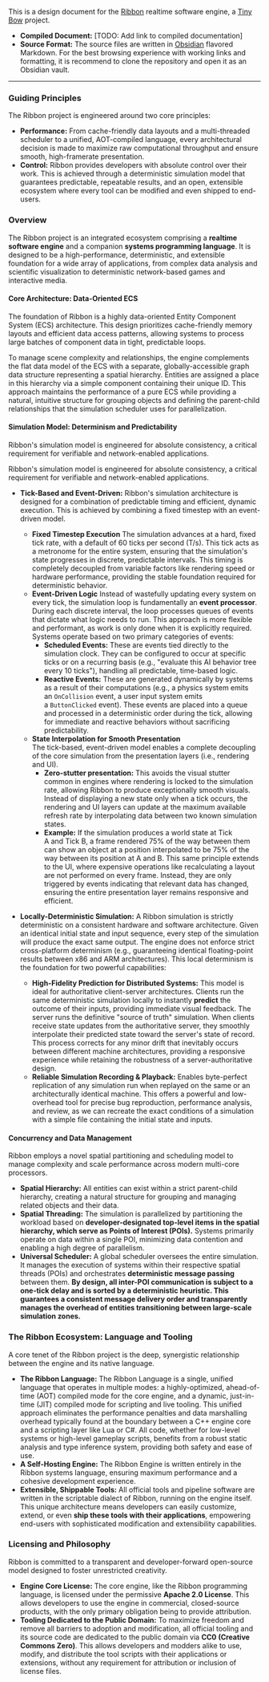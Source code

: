 This is a design document for the [Ribbon](https://ribbon-engine.com) realtime software engine, a [Tiny Bow](https://tinybow.org) project.

*   **Compiled Document:** [TODO: Add link to compiled documentation]
*   **Source Format:** The source files are written in [Obsidian](https://obsidian.md) flavored Markdown. For the best browsing experience with working links and formatting, it is recommend to clone the repository and open it as an Obsidian vault.

---
### **Guiding Principles**

The Ribbon project is engineered around two core principles:

*   **Performance:** From cache-friendly data layouts and a multi-threaded scheduler to a unified, AOT-compiled language, every architectural decision is made to maximize raw computational throughput and ensure smooth, high-framerate presentation.
*   **Control:** Ribbon provides developers with absolute control over their work. This is achieved through a deterministic simulation model that guarantees predictable, repeatable results, and an open, extensible ecosystem where every tool can be modified and even shipped to end-users.

### **Overview**

The Ribbon project is an integrated ecosystem comprising a **realtime software engine** and a companion **systems programming language**. It is designed to be a high-performance, deterministic, and extensible foundation for a wide array of applications, from complex data analysis and scientific visualization to deterministic network-based games and interactive media.

#### **Core Architecture: Data-Oriented ECS**

The foundation of Ribbon is a highly data-oriented Entity Component System (ECS) architecture. This design prioritizes cache-friendly memory layouts and efficient data access patterns, allowing systems to process large batches of component data in tight, predictable loops.

To manage scene complexity and relationships, the engine complements the flat data model of the ECS with a separate, globally-accessible graph data structure representing a spatial hierarchy. Entities are assigned a place in this hierarchy via a simple component containing their unique ID. This approach maintains the performance of a pure ECS while providing a natural, intuitive structure for grouping objects and defining the parent-child relationships that the simulation scheduler uses for parallelization.

#### **Simulation Model: Determinism and Predictability**

Ribbon's simulation model is engineered for absolute consistency, a critical requirement for verifiable and network-enabled applications.

Ribbon's simulation model is engineered for absolute consistency, a critical requirement for verifiable and network-enabled applications.

* **Tick-Based and Event-Driven:** Ribbon's simulation architecture is designed for a combination of predictable timing and efficient, dynamic execution. This is achieved by combining a fixed timestep with an event-driven model.
	- **Fixed Timestep Execution**
	    The simulation advances at a hard, fixed tick rate, with a default of 60 ticks per second (T/s). This tick acts as a metronome for the entire system, ensuring that the simulation's state progresses in discrete, predictable intervals. This timing is completely decoupled from variable factors like rendering speed or hardware performance, providing the stable foundation required for deterministic behavior.
	- **Event-Driven Logic**
	    Instead of wastefully updating every system on every tick, the simulation loop is fundamentally an **event processor**. During each discrete interval, the loop processes queues of events that dictate what logic needs to run. This approach is more flexible and performant, as work is only done when it is explicitly required. Systems operate based on two primary categories of events:
	    - **Scheduled Events:** These are events tied directly to the simulation clock. They can be configured to occur at specific ticks or on a recurring basis (e.g., "evaluate this AI behavior tree every 10 ticks"), handling all predictable, time-based logic.
	    - **Reactive Events:** These are generated dynamically by systems as a result of their computations (e.g., a physics system emits an `OnCollision` event, a user input system emits a `ButtonClicked` event). These events are placed into a queue and processed in a deterministic order during the tick, allowing for immediate and reactive behaviors without sacrificing predictability.
	* **State Interpolation for Smooth Presentation**  
	    The tick-based, event-driven model enables a complete decoupling of the core simulation from the presentation layers (i.e., rendering and UI).
		* **Zero-stutter presentation:** This avoids the visual stutter common in engines where rendering is locked to the simulation rate, allowing Ribbon to produce exceptionally smooth visuals. Instead of displaying a new state only when a tick occurs, the rendering and UI layers can update at the maximum available refresh rate by interpolating data between two known simulation states.
		* **Example:** If the simulation produces a world state at Tick A and Tick B, a frame rendered 75% of the way between them can show an object at a position interpolated to be 75% of the way between its position at A and B. This same principle extends to the UI, where expensive operations like recalculating a layout are not performed on every frame. Instead, they are only triggered by events indicating that relevant data has changed, ensuring the entire presentation layer remains responsive and efficient.

*   **Locally-Deterministic Simulation:** A Ribbon simulation is strictly deterministic on a consistent hardware and software architecture. Given an identical initial state and input sequence, every step of the simulation will produce the exact same output. The engine does not enforce strict cross-platform determinism (e.g., guaranteeing identical floating-point results between x86 and ARM architectures). This local determinism is the foundation for two powerful capabilities:
    *   **High-Fidelity Prediction for Distributed Systems:** This model is ideal for authoritative client-server architectures. Clients run the same deterministic simulation locally to instantly **predict** the outcome of their inputs, providing immediate visual feedback. The server runs the definitive "source of truth" simulation. When clients receive state updates from the authoritative server, they smoothly interpolate their predicted state toward the server's state of record. This process corrects for any minor drift that inevitably occurs between different machine architectures, providing a responsive experience while retaining the robustness of a server-authoritative design.
    *   **Reliable Simulation Recording & Playback:** Enables byte-perfect replication of any simulation run when replayed on the same or an architecturally identical machine. This offers a powerful and low-overhead tool for precise bug reproduction, performance analysis, and review, as we can recreate the exact conditions of a simulation with a simple file containing the initial state and inputs.

#### **Concurrency and Data Management**

Ribbon employs a novel spatial partitioning and scheduling model to manage complexity and scale performance across modern multi-core processors.

*   **Spatial Hierarchy:** All entities can exist within a strict parent-child hierarchy, creating a natural structure for grouping and managing related objects and their data.
*   **Spatial Threading:** The simulation is parallelized by partitioning the workload based on **developer-designated top-level items in the spatial hierarchy, which serve as Points of Interest (POIs).** Systems primarily operate on data within a single POI, minimizing data contention and enabling a high degree of parallelism.
*   **Universal Scheduler:** A global scheduler oversees the entire simulation. It manages the execution of systems within their respective spatial threads (POIs) and orchestrates **deterministic message passing** between them. **By design, all inter-POI communication is subject to a one-tick delay and is sorted by a deterministic heuristic. This guarantees a consistent message delivery order and transparently manages the overhead of entities transitioning between large-scale simulation zones.**

### **The Ribbon Ecosystem: Language and Tooling**

A core tenet of the Ribbon project is the deep, synergistic relationship between the engine and its native language.

*   **The Ribbon Language:** The Ribbon Language is a single, unified language that operates in multiple modes: a highly-optimized, ahead-of-time (AOT) compiled mode for the core engine, and a dynamic, just-in-time (JIT) compiled mode for scripting and live tooling. This unified approach eliminates the performance penalties and data marshalling overhead typically found at the boundary between a C++ engine core and a scripting layer like Lua or C#. All code, whether for low-level systems or high-level gameplay scripts, benefits from a robust static analysis and type inference system, providing both safety and ease of use.
*   **A Self-Hosting Engine:** The Ribbon Engine is written entirely in the Ribbon systems language, ensuring maximum performance and a cohesive development experience.
*   **Extensible, Shippable Tools:** All official tools and pipeline software are written in the scriptable dialect of Ribbon, running on the engine itself. This unique architecture means developers can easily customize, extend, or even **ship these tools with their applications**, empowering end-users with sophisticated modification and extensibility capabilities.

### **Licensing and Philosophy**

Ribbon is committed to a transparent and developer-forward open-source model designed to foster unrestricted creativity.

*   **Engine Core License:** The core engine, like the Ribbon programming language, is licensed under the permissive **Apache 2.0 License**. This allows developers to use the engine in commercial, closed-source products, with the only primary obligation being to provide attribution.
*   **Tooling Dedicated to the Public Domain:** To maximize freedom and remove all barriers to adoption and modification, all official tooling and its source code are dedicated to the public domain via **CC0 (Creative Commons Zero)**. This allows developers and modders alike to use, modify, and distribute the tool scripts with their applications or extensions, without any requirement for attribution or inclusion of license files.

